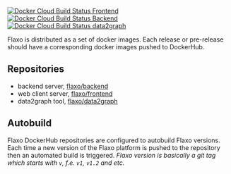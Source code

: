 [![Docker Cloud Build Status Frontend](https://img.shields.io/docker/cloud/build/flaxo/frontend.svg?label=frontend)](https://hub.docker.com/r/flaxo/frontend)
[![Docker Cloud Build Status Backend](https://img.shields.io/docker/cloud/build/flaxo/backend.svg?label=backend)](https://hub.docker.com/r/flaxo/backend)
[![Docker Cloud Build Status data2graph](https://img.shields.io/docker/cloud/build/flaxo/data2graph.svg?label=data2graph)](https://hub.docker.com/r/flaxo/data2graph)

Flaxo is distributed as a set of docker images. Each release or pre-release should have a corresponding docker images 
pushed to DockerHub.

## Repositories

- backend server, [flaxo/backend](https://hub.docker.com/r/flaxo/backend)
- web client server, [flaxo/frontend](https://hub.docker.com/r/flaxo/frontend)
- data2graph tool, [flaxo/data2graph](https://hub.docker.com/r/flaxo/data2graph)

## Autobuild

Flaxo DockerHub repositories are configured to autobuild Flaxo versions. 
Each time a new version of the Flaxo platform is pushed to the repository then an automated build is triggered. 
*Flaxo version is basically a git tag which starts with `v`, f.e. `v1`, `v1.2` and etc.*
